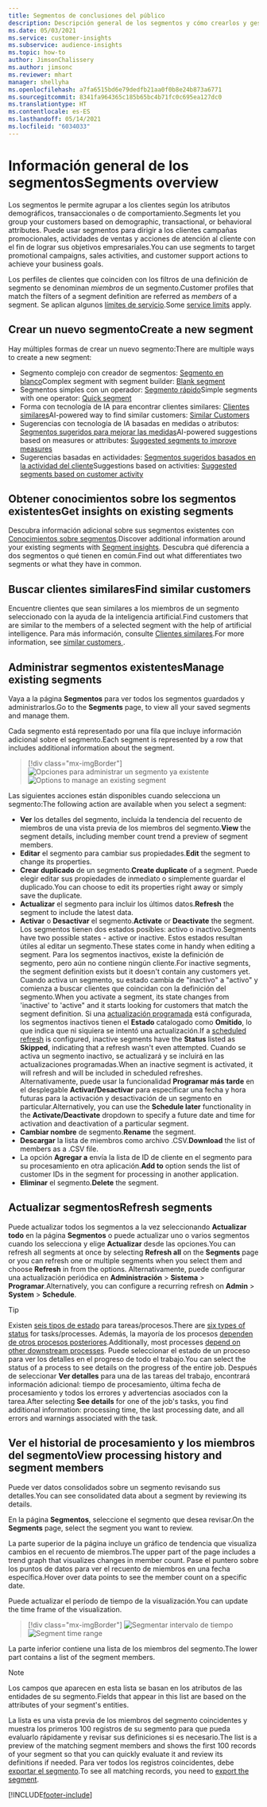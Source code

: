 ```yaml
---
title: Segmentos de conclusiones del público
description: Descripción general de los segmentos y cómo crearlos y gestionarlos.
ms.date: 05/03/2021
ms.service: customer-insights
ms.subservice: audience-insights
ms.topic: how-to
author: JimsonChalissery
ms.author: jimsonc
ms.reviewer: mhart
manager: shellyha
ms.openlocfilehash: a7fa6515bd6e79dedfb21aa0f0b8e24b873a6771
ms.sourcegitcommit: 8341fa964365c185b65bc4b71fc0c695ea127dc0
ms.translationtype: HT
ms.contentlocale: es-ES
ms.lasthandoff: 05/14/2021
ms.locfileid: "6034033"
---
```

# <a name="segments-overview"></a><span data-ttu-id="98445-103">Información general de los segmentos</span><span class="sxs-lookup"><span data-stu-id="98445-103">Segments overview</span></span>

<span data-ttu-id="98445-104">Los segmentos le permite agrupar a los clientes según los atributos demográficos, transaccionales o de comportamiento.</span><span class="sxs-lookup"><span data-stu-id="98445-104">Segments let you group your customers based on demographic, transactional, or behavioral attributes.</span></span> <span data-ttu-id="98445-105">Puede usar segmentos para dirigir a los clientes campañas promocionales, actividades de ventas y acciones de atención al cliente con el fin de lograr sus objetivos empresariales.</span><span class="sxs-lookup"><span data-stu-id="98445-105">You can use segments to target promotional campaigns, sales activities, and customer support actions to achieve your business goals.</span></span>

<span data-ttu-id="98445-106">Los perfiles de clientes que coinciden con los filtros de una definición de segmento se denominan *miembros* de un segmento.</span><span class="sxs-lookup"><span data-stu-id="98445-106">Customer profiles that match the filters of a segment definition are referred as *members* of a segment.</span></span> <span data-ttu-id="98445-107">Se aplican algunos [límites de servicio](service-limits.md).</span><span class="sxs-lookup"><span data-stu-id="98445-107">Some [service limits](service-limits.md) apply.</span></span>

## <a name="create-a-new-segment"></a><span data-ttu-id="98445-108">Crear un nuevo segmento</span><span class="sxs-lookup"><span data-stu-id="98445-108">Create a new segment</span></span>

<span data-ttu-id="98445-109">Hay múltiples formas de crear un nuevo segmento:</span><span class="sxs-lookup"><span data-stu-id="98445-109">There are multiple ways to create a new segment:</span></span> 

- <span data-ttu-id="98445-110">Segmento complejo con creador de segmentos: [Segmento en blanco](segment-builder.md#create-a-new-segment)</span><span class="sxs-lookup"><span data-stu-id="98445-110">Complex segment with segment builder: [Blank segment](segment-builder.md#create-a-new-segment)</span></span>
- <span data-ttu-id="98445-111">Segmentos simples con un operador: [Segmento rápido](segment-builder.md#quick-segments)</span><span class="sxs-lookup"><span data-stu-id="98445-111">Simple segments with one operator: [Quick segment](segment-builder.md#quick-segments)</span></span>
- <span data-ttu-id="98445-112">Forma con tecnología de IA para encontrar clientes similares: [Clientes similares](find-similar-customer-segments.md)</span><span class="sxs-lookup"><span data-stu-id="98445-112">AI-powered way to find similar customers: [Similar Customers](find-similar-customer-segments.md)</span></span>
- <span data-ttu-id="98445-113">Sugerencias con tecnología de IA basadas en medidas o atributos: [Segmentos sugeridos para mejorar las medidas](suggested-segments.md)</span><span class="sxs-lookup"><span data-stu-id="98445-113">AI-powered suggestions based on measures or attributes: [Suggested segments to improve measures](suggested-segments.md)</span></span>
- <span data-ttu-id="98445-114">Sugerencias basadas en actividades: [Segmentos sugeridos basados en la actividad del cliente](suggested-segments-activity.md)</span><span class="sxs-lookup"><span data-stu-id="98445-114">Suggestions based on activities: [Suggested segments based on customer activity](suggested-segments-activity.md)</span></span>

## <a name="get-insights-on-existing-segments"></a><span data-ttu-id="98445-115">Obtener conocimientos sobre los segmentos existentes</span><span class="sxs-lookup"><span data-stu-id="98445-115">Get insights on existing segments</span></span>

<span data-ttu-id="98445-116">Descubra información adicional sobre sus segmentos existentes con [Conocimientos sobre segmentos](segment-insights.md).</span><span class="sxs-lookup"><span data-stu-id="98445-116">Discover additional information around your existing segments with [Segment insights](segment-insights.md).</span></span> <span data-ttu-id="98445-117">Descubra qué diferencia a dos segmentos o qué tienen en común.</span><span class="sxs-lookup"><span data-stu-id="98445-117">Find out what differentiates two segments or what they have in common.</span></span>

## <a name="find-similar-customers"></a><span data-ttu-id="98445-118">Buscar clientes similares</span><span class="sxs-lookup"><span data-stu-id="98445-118">Find similar customers</span></span>

<span data-ttu-id="98445-119">Encuentre clientes que sean similares a los miembros de un segmento seleccionado con la ayuda de la inteligencia artificial.</span><span class="sxs-lookup"><span data-stu-id="98445-119">Find customers that are similar to the members of a selected segment with the help of artificial intelligence.</span></span> <span data-ttu-id="98445-120">Para más información, consulte [Clientes similares](find-similar-customer-segments.md).</span><span class="sxs-lookup"><span data-stu-id="98445-120">For more information, see [similar customers ](find-similar-customer-segments.md).</span></span>

## <a name="manage-existing-segments"></a><span data-ttu-id="98445-121">Administrar segmentos existentes</span><span class="sxs-lookup"><span data-stu-id="98445-121">Manage existing segments</span></span>

<span data-ttu-id="98445-122">Vaya a la página **Segmentos** para ver todos los segmentos guardados y administrarlos.</span><span class="sxs-lookup"><span data-stu-id="98445-122">Go to the **Segments** page, to view all your saved segments and manage them.</span></span>

<span data-ttu-id="98445-123">Cada segmento está representado por una fila que incluye información adicional sobre el segmento.</span><span class="sxs-lookup"><span data-stu-id="98445-123">Each segment is represented by a row that includes additional information about the segment.</span></span>

> [!div class="mx-imgBorder"]
> <span data-ttu-id="98445-124">![Opciones para administrar un segmento ya existente](media/segments-selected-segment.png "Opciones para administrar un segmento ya existente")</span><span class="sxs-lookup"><span data-stu-id="98445-124">![Options to manage an existing segment](media/segments-selected-segment.png "Options to manage an existing segment")</span></span>

<span data-ttu-id="98445-125">Las siguientes acciones están disponibles cuando selecciona un segmento:</span><span class="sxs-lookup"><span data-stu-id="98445-125">The following action are available when you select a segment:</span></span>

- <span data-ttu-id="98445-126">**Ver** los detalles del segmento, incluida la tendencia del recuento de miembros de una vista previa de los miembros del segmento.</span><span class="sxs-lookup"><span data-stu-id="98445-126">**View** the segment details, including member count trend a preview of segment members.</span></span>
- <span data-ttu-id="98445-127">**Editar** el segmento para cambiar sus propiedades.</span><span class="sxs-lookup"><span data-stu-id="98445-127">**Edit** the segment to change its properties.</span></span>
- <span data-ttu-id="98445-128">**Crear duplicado** de un segmento.</span><span class="sxs-lookup"><span data-stu-id="98445-128">**Create duplicate** of a segment.</span></span> <span data-ttu-id="98445-129">Puede elegir editar sus propiedades de inmediato o simplemente guardar el duplicado.</span><span class="sxs-lookup"><span data-stu-id="98445-129">You can choose to edit its properties right away or simply save the duplicate.</span></span>
- <span data-ttu-id="98445-130">**Actualizar** el segmento para incluir los últimos datos.</span><span class="sxs-lookup"><span data-stu-id="98445-130">**Refresh** the segment to include the latest data.</span></span>
- <span data-ttu-id="98445-131">**Activar** o **Desactivar** el segmento.</span><span class="sxs-lookup"><span data-stu-id="98445-131">**Activate** or **Deactivate** the segment.</span></span> <span data-ttu-id="98445-132">Los segmentos tienen dos estados posibles: activo o inactivo.</span><span class="sxs-lookup"><span data-stu-id="98445-132">Segments have two possible states - active or inactive.</span></span> <span data-ttu-id="98445-133">Estos estados resultan útiles al editar un segmento.</span><span class="sxs-lookup"><span data-stu-id="98445-133">These states come in handy when editing a segment.</span></span> <span data-ttu-id="98445-134">Para los segmentos inactivos, existe la definición de segmento, pero aún no contiene ningún cliente.</span><span class="sxs-lookup"><span data-stu-id="98445-134">For inactive segments, the segment definition exists but it doesn't contain any customers yet.</span></span> <span data-ttu-id="98445-135">Cuando activa un segmento, su estado cambia de "inactivo" a "activo" y comienza a buscar clientes que coincidan con la definición del segmento.</span><span class="sxs-lookup"><span data-stu-id="98445-135">When you activate a segment, its state changes from 'inactive' to 'active" and it starts looking for customers that match the segment definition.</span></span> <span data-ttu-id="98445-136">Si una [actualización programada](system.md#schedule-tab) está configurada, los segmentos inactivos tienen el **Estado** catalogado como **Omitido**, lo que indica que ni siquiera se intentó una actualización.</span><span class="sxs-lookup"><span data-stu-id="98445-136">If a [scheduled refresh](system.md#schedule-tab) is configured, inactive segments have the **Status** listed as **Skipped**, indicating that a refresh wasn't even attempted.</span></span> <span data-ttu-id="98445-137">Cuando se activa un segmento inactivo, se actualizará y se incluirá en las actualizaciones programadas.</span><span class="sxs-lookup"><span data-stu-id="98445-137">When an inactive segment is activated, it will refresh and will be included in scheduled refreshes.</span></span>
  <span data-ttu-id="98445-138">Alternativamente, puede usar la funcionalidad **Programar más tarde** en el desplegable **Activar/Desactivar** para especificar una fecha y hora futuras para la activación y desactivación de un segmento en particular.</span><span class="sxs-lookup"><span data-stu-id="98445-138">Alternatively, you can use the **Schedule later** functionality in the **Activate/Deactivate** dropdown to specify a future date and time for activation and deactivation of a particular segment.</span></span>
- <span data-ttu-id="98445-139">**Cambiar nombre** de segmento.</span><span class="sxs-lookup"><span data-stu-id="98445-139">**Rename** the segment.</span></span>
- <span data-ttu-id="98445-140">**Descargar** la lista de miembros como archivo .CSV.</span><span class="sxs-lookup"><span data-stu-id="98445-140">**Download** the list of members as a .CSV file.</span></span>
- <span data-ttu-id="98445-141">La opción **Agregar a** envía la lista de ID de cliente en el segmento para su procesamiento en otra aplicación.</span><span class="sxs-lookup"><span data-stu-id="98445-141">**Add to** option sends the list of customer IDs in the segment for processing in another application.</span></span>
- <span data-ttu-id="98445-142">**Eliminar** el segmento.</span><span class="sxs-lookup"><span data-stu-id="98445-142">**Delete** the segment.</span></span>

## <a name="refresh-segments"></a><span data-ttu-id="98445-143">Actualizar segmentos</span><span class="sxs-lookup"><span data-stu-id="98445-143">Refresh segments</span></span>

<span data-ttu-id="98445-144">Puede actualizar todos los segmentos a la vez seleccionando **Actualizar todo** en la página **Segmentos** o puede actualizar uno o varios segmentos cuando los selecciona y elige **Actualizar** desde las opciones.</span><span class="sxs-lookup"><span data-stu-id="98445-144">You can refresh all segments at once by selecting **Refresh all** on the **Segments** page or you can refresh one or multiple segments when you select them and choose **Refresh** in from the options.</span></span> <span data-ttu-id="98445-145">Alternativamente, puede configurar una actualización periódica en **Administración** > **Sistema** > **Programar**.</span><span class="sxs-lookup"><span data-stu-id="98445-145">Alternatively, you can configure a recurring refresh on **Admin** > **System** > **Schedule**.</span></span>

> [!TIP]
> <span data-ttu-id="98445-146">Existen [seis tipos de estado](system.md#status-types) para tareas/procesos.</span><span class="sxs-lookup"><span data-stu-id="98445-146">There are [six types of status](system.md#status-types) for tasks/processes.</span></span> <span data-ttu-id="98445-147">Además, la mayoría de los procesos [dependen de otros procesos posteriores](system.md#refresh-policies).</span><span class="sxs-lookup"><span data-stu-id="98445-147">Additionally, most processes [depend on other downstream processes](system.md#refresh-policies).</span></span> <span data-ttu-id="98445-148">Puede seleccionar el estado de un proceso para ver los detalles en el progreso de todo el trabajo.</span><span class="sxs-lookup"><span data-stu-id="98445-148">You can select the status of a process to see details on the progress of the entire job.</span></span> <span data-ttu-id="98445-149">Después de seleccionar **Ver detalles** para una de las tareas del trabajo, encontrará información adicional: tiempo de procesamiento, última fecha de procesamiento y todos los errores y advertencias asociados con la tarea.</span><span class="sxs-lookup"><span data-stu-id="98445-149">After selecting **See details** for one of the job's tasks, you find additional information: processing time, the last processing date, and all errors and warnings associated with the task.</span></span>

## <a name="view-processing-history-and-segment-members"></a><span data-ttu-id="98445-150">Ver el historial de procesamiento y los miembros del segmento</span><span class="sxs-lookup"><span data-stu-id="98445-150">View processing history and segment members</span></span>

<span data-ttu-id="98445-151">Puede ver datos consolidados sobre un segmento revisando sus detalles.</span><span class="sxs-lookup"><span data-stu-id="98445-151">You can see consolidated data about a segment by reviewing its details.</span></span>

<span data-ttu-id="98445-152">En la página **Segmentos**, seleccione el segmento que desea revisar.</span><span class="sxs-lookup"><span data-stu-id="98445-152">On the **Segments** page, select the segment you want to review.</span></span>

<span data-ttu-id="98445-153">La parte superior de la página incluye un gráfico de tendencia que visualiza cambios en el recuento de miembros.</span><span class="sxs-lookup"><span data-stu-id="98445-153">The upper part of the page includes a trend graph that visualizes changes in member count.</span></span> <span data-ttu-id="98445-154">Pase el puntero sobre los puntos de datos para ver el recuento de miembros en una fecha específica.</span><span class="sxs-lookup"><span data-stu-id="98445-154">Hover over data points to see the member count on a specific date.</span></span>

<span data-ttu-id="98445-155">Puede actualizar el período de tiempo de la visualización.</span><span class="sxs-lookup"><span data-stu-id="98445-155">You can update the time frame of the visualization.</span></span>

> [!div class="mx-imgBorder"]
> <span data-ttu-id="98445-156">![Segmentar intervalo de tiempo](media/segment-time-range.png "Segmentar intervalo de tiempo")</span><span class="sxs-lookup"><span data-stu-id="98445-156">![Segment time range](media/segment-time-range.png "Segment time range")</span></span>

<span data-ttu-id="98445-157">La parte inferior contiene una lista de los miembros del segmento.</span><span class="sxs-lookup"><span data-stu-id="98445-157">The lower part contains a list of the segment members.</span></span>

> [!NOTE]
> <span data-ttu-id="98445-158">Los campos que aparecen en esta lista se basan en los atributos de las entidades de su segmento.</span><span class="sxs-lookup"><span data-stu-id="98445-158">Fields that appear in this list are based on the attributes of your segment's entities.</span></span>
>
><span data-ttu-id="98445-159">La lista es una vista previa de los miembros del segmento coincidentes y muestra los primeros 100 registros de su segmento para que pueda evaluarlo rápidamente y revisar sus definiciones si es necesario.</span><span class="sxs-lookup"><span data-stu-id="98445-159">The list is a preview of the matching segment members and shows the first 100 records of your segment so that you can quickly evaluate it and review its definitions if needed.</span></span> <span data-ttu-id="98445-160">Para ver todos los registros coincidentes, debe [exportar el segmento](export-destinations.md).</span><span class="sxs-lookup"><span data-stu-id="98445-160">To see all matching records, you need to [export the segment](export-destinations.md).</span></span>

[!INCLUDE[footer-include](../includes/footer-banner.md)] 

